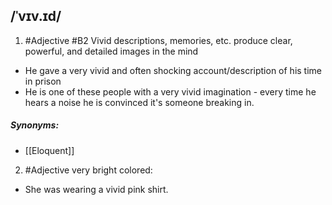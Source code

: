 ## /ˈvɪv.ɪd/
1. #Adjective
#B2
Vivid descriptions, memories, etc. produce clear, powerful, and detailed images in the mind

- He gave a very vivid and often shocking account/description of his time in prison
- He is one of these people with a very vivid imagination - every time he hears a noise he is convinced it's someone breaking in.

##### Synonyms:
- [[Eloquent]]

2. #Adjective 
very bright colored:

- She was wearing a vivid pink shirt.